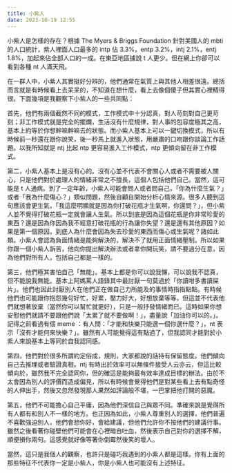 ```yaml
---
title: 小紫人
date: 2023-10-19 12:55
---
```

小紫人是怎樣的存在？根據 The Myers & Briggs Foundation 針對美國人的 mbti 的人口統計，紫人裡面人口最多的 intp 佔 3.3%，entp 3.2%，intj 2.1%，entj 1.8%，加起來佔全部人口的一成。在東亞地區據說 t 人更少。但在網上你卻可以看到各種 nt 人滿天飛。

在一群人中，小紫人其實挺好分辨的，他們通常在氣質上與其他人相差很遠。總括而言就是有時候看上去呆呆的，不知道在想什麼，看上去像個傻子但其實心裡精得很。下面幾項是我觀察下小紫人的一些共同點：

首先，他們有兩個截然不同的模式，工作模式中十分認真，對人苛刻對自己更苛刻；非工作模式就是完全的擺爛，生活沒有什麼規律，對人事的包容度極其之高，基本上約等於你想幹嘛幹嘛去的狀態。而小紫人基本上可以一鍵切換模式，所以有時候前一秒還在跟你說笑，後一秒馬上就進入狀態，用嚴肅的口吻跟你談論工作話題。以我所知就是 ntj 比起 ntp 更容易進入工作模式，ntp 更傾向留在非工作模式。

第二，小紫人基本上是沒有心的。沒有心並不代表不會關心人或者不需要被人關心，只是他們對於處理人的情緒非常之不擅長，這個人包括他們自己。當然，這可能是 t 人通病。到了一定年齡，小紫人可能會問人或者問自己，「你為什麼生氣？」或者「我為什麼傷心？」類似問題，然後自顧自開始分析心情來源。很多人聽到這句應該會更生氣，「我這麼明顯就是因為你打破花瓶才生氣啊，你還問？」，但小紫人並不覺得打破花瓶一定就會讓人生氣。所以到底是因為這個花瓶是你非常珍愛的東西？還是因為你因為我不經意打破花瓶的行為讓你失望？還是還有其他原因？如果是第一個原因，到底人為什麼會因為失去珍愛的東西而傷心或生氣呢？諸如此類。小紫人會認為負面情緒是能夠解決的，解決不了就用正面情緒壓制。所以如果你跟一個小紫人訴苦，他向你提出解決辦法或者拿你開玩笑，請不要過分在意，因為他們對所有人，包括自己都是一樣的。

第三，他們極其害怕自己「無能」。基本上都是你可以說我懶，可以說我不認真，但不能說我無能。基本上阿媽罵人語錄其中最討厭一句莫過於「你讀咁多書讀屎片」。他們也因此討厭別人在他們正在做自己力所能及的事情時指指點點。有時候他們也可能跟你抱怨幾句好忙，好累，壓力好大，好想放棄等等，但這並不代表他們就想著放棄（當然你可以幫忙就更好），只是一般抒發情緒而已。這時如果你想安慰他們就請不要跟他們說「太累了就不要做啊！」，盡量說「加油你可以的。」。記得之前看過有個 meme ：有人問：「才能和快樂只能選一個你選什麼？」，nt 表示「沒有才能何來快樂？」。雖然有人可能覺得這有點過了，但我認同才能對於小紫人來說基本上等同於自我認同感。

第四，他們對於很多所謂約定俗成，規則，大家都說的話持有保留態度。他們傾向自己去推理或者驗證真相。ntj 有時出於效率可以無條件接受人云亦云，但這比較傾向於，雖然我不完全認同你，但的確這是能夠最有效率達成目標的辦法。由於不太會因為別人的評價而造成偏見，所以有時候會覺得他們是對某些看上去有點奇怪的人伸出手，然後又忽然發現那人果然如評論般不堪，一巴掌把他打開的惡魔。

第五，他們不可能擔心自己平庸，因為他們深信自己與眾不同。準確來說是覺得所有人都有和別人不一樣的地方。也正因為如此，小紫人尊重別人的選擇，他們普遍不喜歡強迫別人，他們會想你好，會給建議，但他們允許你不按他們的建議行事。雖然之後看著你碰壁他們可能會在心裡暗自吐血，然後表示自己對你的選擇不解，順便損你兩句。這感覺就好像等著你倒霉然後笑的壞人。

當然，這只是我個人的觀察，也許只是碰巧我遇到的小紫人都是這樣。你有上面的那些特征不代表你一定是小紫人，你是小紫人也可能沒有上述特征。


